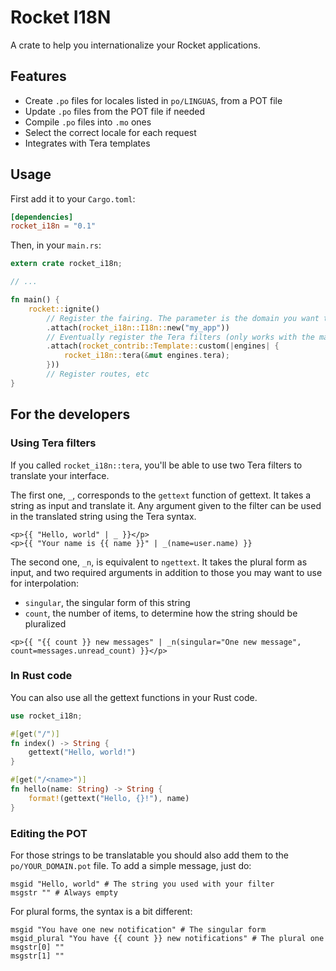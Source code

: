 # Rocket I18N

A crate to help you internationalize your Rocket applications.

## Features

- Create `.po` files for locales listed in `po/LINGUAS`, from a POT file
- Update `.po` files from the POT file if needed
- Compile `.po` files into `.mo` ones
- Select the correct locale for each request
- Integrates with Tera templates

## Usage

First add it to your `Cargo.toml`:

```toml
[dependencies]
rocket_i18n = "0.1"
```

Then, in your `main.rs`:

```rust
extern crate rocket_i18n;

// ...

fn main() {
    rocket::ignite()
        // Register the fairing. The parameter is the domain you want to use (the name of your app most of the time)
        .attach(rocket_i18n::I18n::new("my_app"))
        // Eventually register the Tera filters (only works with the master branch of Rocket)
        .attach(rocket_contrib::Template::custom(|engines| {
            rocket_i18n::tera(&mut engines.tera);
        }))
        // Register routes, etc
}
```

## For the developers

### Using Tera filters

If you called `rocket_i18n::tera`, you'll be able to use two Tera filters to translate your interface.

The first one, `_`, corresponds to the `gettext` function of gettext. It takes a string as input and translate it. Any argument given to the filter can
be used in the translated string using the Tera syntax.

```jinja
<p>{{ "Hello, world" | _ }}</p>
<p>{{ "Your name is {{ name }}" | _(name=user.name) }}
```

The second one, `_n`, is equivalent to `ngettext`. It takes the plural form as input, and two required arguments in addition to those you may want to use for interpolation:

- `singular`, the singular form of this string
- `count`, the number of items, to determine how the string should be pluralized

```jinja
<p>{{ "{{ count }} new messages" | _n(singular="One new message", count=messages.unread_count) }}</p>
```

### In Rust code

You can also use all the gettext functions in your Rust code.

```rust
use rocket_i18n;

#[get("/")]
fn index() -> String {
    gettext("Hello, world!")
}

#[get("/<name>")]
fn hello(name: String) -> String {
    format!(gettext("Hello, {}!"), name)
}
```

### Editing the POT

For those strings to be translatable you should also add them to the `po/YOUR_DOMAIN.pot` file. To add a simple message, just do:

```po
msgid "Hello, world" # The string you used with your filter
msgstr "" # Always empty
```

For plural forms, the syntax is a bit different:

```po
msgid "You have one new notification" # The singular form
msgid_plural "You have {{ count }} new notifications" # The plural one
msgstr[0] ""
msgstr[1] ""
```
